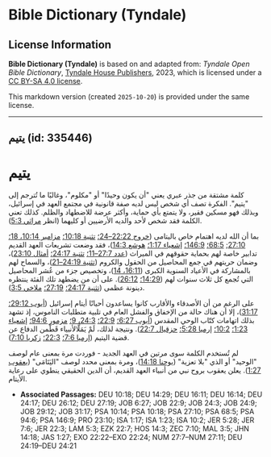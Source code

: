 # Bible Dictionary (Tyndale)

## License Information

**Bible Dictionary (Tyndale)** is based on and adapted from: _Tyndale Open Bible Dictionary_, [Tyndale House Publishers](https://tyndaleopenresources.com/), 2023, which is licensed under a [CC BY-SA 4.0 license](https://creativecommons.org/licenses/by-sa/4.0/legalcode.en).

This markdown version (created `2025-10-20`) is provided under the same license.



--------------------------------

## يتيم (id: 335446)

يتيم
====

كلمة مشتقة من جذر عبري يعني "أن يكون وحيدًا" أو "مكلوم"، وغالبًا ما تُترجم إلى "يتيم". الفكرة تصف أي شخص ليس لديه صفة قانونية في مجتمع العهد في إسرائيل، وبذلك فهو مسكين فقير، ولا يتمتع بأي حماية، وأكثر عرضة للاضطهاد والظلم. كذلك تعني الكلمة فقد شخص لأحد والديه الأرضيين أو كليهما (انظر [مراثي 5:3](https://ref.ly/Lam5:3)).

بما أن الله لديه اهتمام خاص باليتامى ([خروج 22:22–24؛](https://ref.ly/Exod22:22-Exod22:24) [تثنية 10:18؛](https://ref.ly/Deut10:18) [مزامير 10:14، 18؛](https://ref.ly/Ps10:14,Ps10:18) [27:10](https://ref.ly/Ps27:10); [68:5؛](https://ref.ly/Ps68:5) [146:9؛](https://ref.ly/Ps146:9) [إشعياء 1:17؛](https://ref.ly/Isa1:17) [هوشع 14:3](https://ref.ly/Hos14:3))، فقد وضعت تشريعات العهد القديم تدابير خاصة لهم بحماية حقوقهم في الميراث ([عدد 27:7–11؛](https://ref.ly/Num27:7-Num27:11) [تثنية 24:17؛](https://ref.ly/Deut24:17) [أمثال 23:10](https://ref.ly/Prov23:10))، وضمان حريتهم في جمع المحاصيل من الحقول والكروم ([تثنية 24:19–21](https://ref.ly/Deut24:19-Deut24:21))، والسماح لهم بالمشاركة في الأعياد السنوية الكبرى ([16:11، 14](https://ref.ly/Deut16:11,Deut16:14))، وتخصيص جزء من عُشر المحاصيل التي تُجمع كل ثلاث سنوات لهم ([14:29؛](https://ref.ly/Deut14:29) [26:12](https://ref.ly/Deut26:12)). على أن من يضطهد تلك الفئة ينتظره دينونة عظمى ([تثنية 24:17؛](https://ref.ly/Deut24:17) [27:19؛](https://ref.ly/Deut27:19) [ملاخي 3:5](https://ref.ly/Mal3:5)).

على الرغم من أن الأصدقاء والأقارب كانوا يساعدون أحيانًا أيتام إسرائيل ([أيوب 29:12؛](https://ref.ly/Job29:12) [31:17](https://ref.ly/Job31:17))، إلا أن هناك حالة من الإخفاق والفشل العام في تلبية متطلبات الناموس، إذ تشهد بذلك اتهامات كتّاب الوحي المقدس ([أيوب 6:27؛](https://ref.ly/Job6:27) [22:9؛](https://ref.ly/Job22:9) [24:3، 9؛](https://ref.ly/Job24:3,Job24:9) [مزمور 94:6؛](https://ref.ly/Ps94:6) [إشعياء 1:23؛](https://ref.ly/Isa1:23) [10:2؛](https://ref.ly/Isa10:2) [إرميا 5:28؛](https://ref.ly/Jer5:28) [حزقيال 22:7](https://ref.ly/Ezek22:7)). ونتيجة لذلك، لَمْ يَمَلَّالأنبياء قَطّمن الدفاع عن قضية اليتيم ([إرميا 7:6؛](https://ref.ly/Jer7:6) [22:3؛](https://ref.ly/Jer22:3) [زكريا 7:10](https://ref.ly/Zech7:10)).

لم تُستخدم الكلمة سوى مرتين في العهد الجديد \- فوردت مرة بمعنى عام لوصف "الوحيد" أو الذي "بلا تعزية" ([يوحنا 14:18](https://ref.ly/John14:18))، ومرة بمعنى محدد لوصف "اليَتَامَى" ([يعقوب 1:27](https://ref.ly/Jas1:27)). يعلن يعقوب بروح نبي من أنبياء العهد القديم، أن الدين الحقيقي ينطوي على رعاية الأيتام.

* **Associated Passages:** DEU 10:18; DEU 14:29; DEU 16:11; DEU 16:14; DEU 24:17; DEU 26:12; DEU 27:19; JOB 6:27; JOB 22:9; JOB 24:3; JOB 24:9; JOB 29:12; JOB 31:17; PSA 10:14; PSA 10:18; PSA 27:10; PSA 68:5; PSA 94:6; PSA 146:9; PRO 23:10; ISA 1:17; ISA 1:23; ISA 10:2; JER 5:28; JER 7:6; JER 22:3; LAM 5:3; EZK 22:7; HOS 14:3; ZEC 7:10; MAL 3:5; JHN 14:18; JAS 1:27; EXO 22:22–EXO 22:24; NUM 27:7–NUM 27:11; DEU 24:19–DEU 24:21

